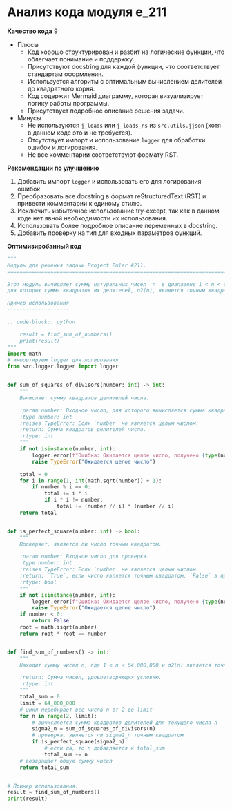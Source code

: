 # Анализ кода модуля e_211

**Качество кода**
9
- Плюсы
    - Код хорошо структурирован и разбит на логические функции, что облегчает понимание и поддержку.
    -  Присутствуют docstring для каждой функции, что соответствует стандартам оформления.
    -  Используется алгоритм с оптимальным вычислением делителей до квадратного корня.
    -  Код содержит Mermaid диаграмму, которая визуализирует логику работы программы.
    -  Присутствует подробное описание решения задачи.
- Минусы
    - Не используются `j_loads` или `j_loads_ns` из `src.utils.jjson` (хотя в данном коде это и не требуется).
    - Отсутствует импорт и использование `logger` для обработки ошибок и логирования.
    -  Не все комментарии соответствуют формату RST.

**Рекомендации по улучшению**
1. Добавить импорт `logger` и использовать его для логирования ошибок.
2.  Преобразовать все docstring в формат reStructuredText (RST) и привести комментарии к единому стилю.
3.  Исключить избыточное использование try-except, так как в данном коде нет явной необходимости их использования.
4. Использовать более подробное описание переменных в docstring.
5. Добавить проверку на тип для входных параметров функций.

**Оптимизиробанный код**
```python
"""
Модуль для решения задачи Project Euler #211.
=========================================================================================

Этот модуль вычисляет сумму натуральных чисел 'n' в диапазоне 1 < n < 64,000,000,
для которых сумма квадратов их делителей, σ2(n), является точным квадратом.

Пример использования
--------------------

.. code-block:: python

    result = find_sum_of_numbers()
    print(result)
"""
import math
# импортируем logger для логирования
from src.logger.logger import logger


def sum_of_squares_of_divisors(number: int) -> int:
    """
    Вычисляет сумму квадратов делителей числа.

    :param number: Входное число, для которого вычисляется сумма квадратов делителей.
    :type number: int
    :raises TypeError: Если `number` не является целым числом.
    :return: Сумма квадратов делителей числа.
    :rtype: int
    """
    if not isinstance(number, int):
        logger.error(f"Ошибка: Ожидается целое число, получено {type(number)}")
        raise TypeError("Ожидается целое число")

    total = 0
    for i in range(1, int(math.sqrt(number)) + 1):
        if number % i == 0:
            total += i * i
            if i * i != number:
                total += (number // i) * (number // i)
    return total


def is_perfect_square(number: int) -> bool:
    """
    Проверяет, является ли число точным квадратом.

    :param number: Входное число для проверки.
    :type number: int
    :raises TypeError: Если `number` не является целым числом.
    :return: `True`, если число является точным квадратом, `False` в противном случае.
    :rtype: bool
    """
    if not isinstance(number, int):
        logger.error(f"Ошибка: Ожидается целое число, получено {type(number)}")
        raise TypeError("Ожидается целое число")
    if number < 0:
        return False
    root = math.isqrt(number)
    return root * root == number


def find_sum_of_numbers() -> int:
    """
    Находит сумму чисел n, где 1 < n < 64,000,000 и σ2(n) является точным квадратом.

    :return: Сумма чисел, удовлетворяющих условию.
    :rtype: int
    """
    total_sum = 0
    limit = 64_000_000
    # цикл перебирает все числа n от 2 до limit
    for n in range(2, limit):
        # вычисляется сумма квадратов делителей для текущего числа n
        sigma2_n = sum_of_squares_of_divisors(n)
        # проверка, является ли sigma2_n точным квадратом
        if is_perfect_square(sigma2_n):
            # если да, то n добавляется к total_sum
            total_sum += n
    # возвращает общую сумму чисел
    return total_sum


# Пример использования:
result = find_sum_of_numbers()
print(result)
```